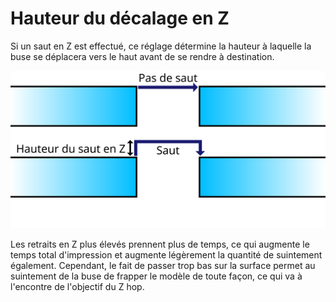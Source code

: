 Hauteur du décalage en Z
===

Si un saut en Z est effectué, ce réglage détermine la hauteur à laquelle la buse se déplacera vers le haut avant de se rendre à destination.

![Un saut Z est effectué à une certaine hauteur](../images/retraction_hop_enabled_fr.svg)

Les retraits en Z plus élevés prennent plus de temps, ce qui augmente le temps total d'impression et augmente légèrement la quantité de suintement également. Cependant, le fait de passer trop bas sur la surface permet au suintement de la buse de frapper le modèle de toute façon, ce qui va à l'encontre de l'objectif du Z hop.
